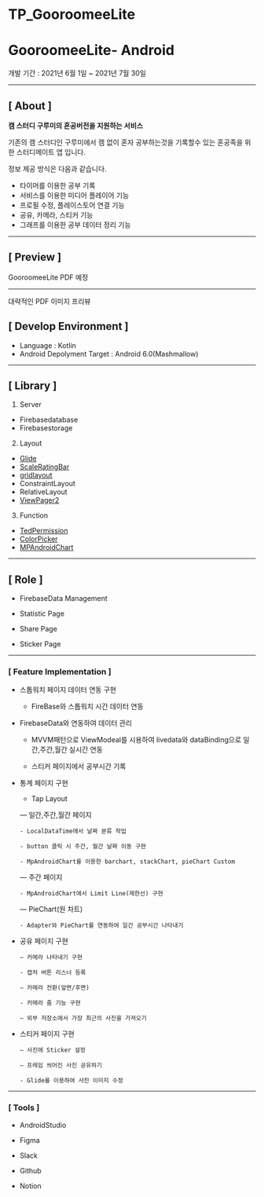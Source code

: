 # TP_GooroomeeLite

# GooroomeeLite- Android

개발 기간 : 2021년 6월 1일 ~ 2021년 7월 30일

---

## **[ About ]**

**캠 스터디 구루미의 혼공버전을 지원하는 서비스**

기존의 캠 스터디인 구루미에서 캠 없이 혼자 공부하는것을 기록할수 있는 혼공족을 위한 
스터디메이트 앱 입니다.

정보 제공 방식은 다음과 같습니다.

- 타이머를 이용한 공부 기록
- 서비스를 이용한 미디어 플레이어 기능
- 프로필 수정, 플레이스토어 연결 기능
- 공유, 카메라, 스티커 기능
- 그래프를 이용한 공부 데이터 정리 기능

---

## **[ Preview ]**

GooroomeeLite PDF 예정

---

대략적인 PDF 이미지 프리뷰

## **[ Develop Environment ]**

- Language : Kotlin
- Android Depolyment Target : Android 6.0(Mashmallow)

---

## **[ Library ]**

1. Server
- Firebasedatabase
- Firebasestorage

 2.   Layout

- [Glide](https://github.com/bumptech/glide)
- [ScaleRatingBar](https://github.com/williamyyu/SimpleRatingBar)
- [gridlayout](https://mvnrepository.com/artifact/androidx.gridlayout/gridlayout/1.0.0-rc01)
- ConstraintLayout
- RelativeLayout
- [ViewPager2](https://developer.android.com/jetpack/androidx/releases/viewpager2?hl=ko)

 3. Function

- [TedPermission](https://github.com/ParkSangGwon/TedPermission)
- [ColorPicker](https://github.com/Dhaval2404/ColorPicker)
- [MPAndroidChart](https://github.com/PhilJay/MPAndroidChart)


---

## **[ Role ]**

- FirebaseData Management

- Statistic Page

- Share Page

- Sticker Page

---
### **[ Feature Implementation ]**

- 스톱워치 페이지 데이터 연동 구현

  - FireBase와 스톱워치 시간 데이터 연동 

- FirebaseData와 연동하여 데이터 관리

   - MVVM패턴으로 ViewModeal를 시용하여 livedata와 dataBinding으로 일간,주간,월간 실시간 연동
  
   - 스티커 페이지에서 공부시간 기록

- 통계 페이지 구현
    
  - Tap Layout 

  — 일간,주간,월간 페이지 
    
      - LocalDataTime에서 날짜 분류 작업 
      
      - button 클릭 시 주간, 월간 날짜 이동 구현
      
      - MpAndroidChart를 이용한 barchart, stackChart, pieChart Custom

  — 주간 페이지 
 
      - MpAndroidChart에서 Limit Line(제한선) 구현


  — PieChart(원 차트)
 
      - Adapter와 PieChart를 연동하여 일간 공부시간 나타내기

- 공유 페이지 구현

      — 카메라 나타내기 구현
      
      - 캡처 버튼 리스너 등록

      — 카메라 전환(앞면/후면)
      
      - 카메라 줌 기능 구현
      
      — 외부 저장소에서 가장 최근의 사진을 가져오기
      
      
- 스티커 페이지 구현

      — 사진에 Sticker 설정

      — 프레임 씌어진 사진 공유하기 
      
      - Glide를 이용하여 사진 이미지 수정
     
---

### **[ Tools ]**

- AndroidStudio

- Figma

- Slack

- Github

- Notion
